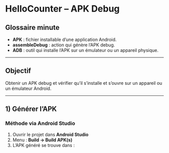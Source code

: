# HelloCounter – APK Debug

## Glossaire minute
- **APK** : fichier installable d’une application Android.
- **assembleDebug** : action qui génère l’APK debug.
- **ADB** : outil qui installe l’APK sur un émulateur ou un appareil physique.

---

## Objectif
Obtenir un APK debug et vérifier qu’il s’installe et s’ouvre sur un appareil ou un émulateur Android.

---

## 1) Générer l’APK
### Méthode via Android Studio
1. Ouvrir le projet dans **Android Studio**
2. Menu : **Build → Build APK(s)**
3. L’APK généré se trouve dans :  
